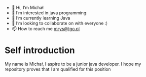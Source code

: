 - 👋 Hi, I’m Michał
- 👀 I’m interested in java programming
- 🌱 I’m currently learning Java
- 💞️ I’m looking to collaborate on with everyone :)
- 📫 How to reach me mrys@tgo.pl

# Self introduction

My name is Michał, I aspire to be a junior java developer. I hope my repository proves that I am qualified for this position
